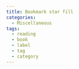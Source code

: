 ```yaml
---
title: Bookmark star fill
categories:
  - Miscellaneous
tags:
  - reading
  - book
  - label
  - tag
  - category
---
```

